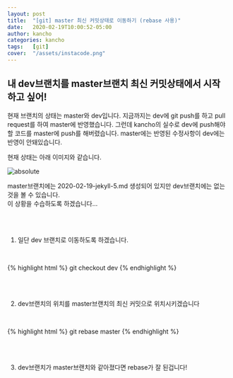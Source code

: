```yaml
---
layout: post
title:  "[git] master 최신 커밋상태로 이동하기 (rebase 사용)"
date:   2020-02-19T10:00:52-05:00
author: kancho
categories: kancho
tags:	[git]
cover:  "/assets/instacode.png"
---
```





## 내 dev브랜치를 master브랜치 최신 커밋상태에서 시작 하고 싶어!

현재 브랜치의 상태는 master와 dev입니다. 지금까지는 dev에 git push를 하고 pull request를 하여 master에 반영했습니다.
그런데 kancho의 실수로 dev에 push해야할 코드를 master에 push를 해버렸습니다.
master에는 반영된 수정사항이 dev에는 반영이 안돼있습니다.
<br/>

현재 상태는 아래 이미지와 같습니다.
<br/>

<img data-action="zoom" src='{{ "/assets/kanchoImg/jekyll/5-1.PNG" | relative_url }}' alt='absolute'>

<br/>

master브랜치에는 2020-02-19-jekyll-5.md 생성되어 있지만 dev브랜치에는 없는것을 볼 수 있습니다.<br/>
이 상황을 수습하도록 하겠습니다...<br/>

<br/>

<br/>

1. 일단 dev 브랜치로 이동하도록 하겠습니다.

<br/>

{% highlight html %}
git checkout dev
{% endhighlight %}

<br/>

<br/>

2. dev브랜치의 위치를 master브랜치의 최신 커밋으로 위치시키겠습니다

<br/>

{% highlight html %}
git rebase master
{% endhighlight %}

<br/>

<br/>

3. dev브랜치가 master브랜치와 같아졌다면 rebase가 잘 된겁니다!




<br/>

<br/>

<br/>



[frontmatter]:   https://jekyllrb-ko.github.io/docs/frontmatter/
